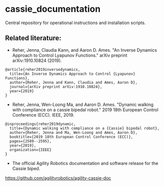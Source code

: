 # cassie_documentation
Central repository for operational instructions and installation scripts.


## Related literature:
* Reher, Jenna, Claudia Kann, and Aaron D. Ames. "An Inverse Dynamics Approach to Control Lyapunov Functions." arXiv preprint arXiv:1910.10824 (2019).
```
@article{reher2019inversedynamics,
  title={An Inverse Dynamics Approach to Control {Lyapunov} Functions},
  author={Reher, Jenna and Kann, Claudia and Ames, Aaron D},
  journal={arXiv preprint arXiv:1910.10824},
  year={2019}
}
```

* Reher, Jenna, Wen-Loong Ma, and Aaron D. Ames. "Dynamic walking with compliance on a cassie bipedal robot." 2019 18th European Control Conference (ECC). IEEE, 2019.
```
@inproceedings{reher2019dynamic,
  title={Dynamic walking with compliance on a {Cassie} bipedal robot},
  author={Reher, Jenna and Ma, Wen-Loong and Ames, Aaron D},
  booktitle={2019 18th European Control Conference (ECC)},
  pages={2589--2595},
  year={2019},
  organization={IEEE}
}
```

* The official Agility Robotics documentation and software release for the Cassie biped.

https://github.com/agilityrobotics/agility-cassie-doc
